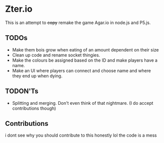 # Zter.io
This is an attempt to ~~copy~~ remake the game Agar.io in node.js and P5.js.

## TODOs
- Make them bois grow when eating of an amount dependent on their size
- Clean up code and rename socket thingies.
- Make the colours be assigned based on the ID and make players have a name.
- Make an UI where players can connect and choose name and where they end up when dying.

## TODON'Ts
- Splitting and merging. Don't even think of that nightmare. (I do accept contributions though)

## Contributions
i dont see why you should contribute to this honestly lol the code is a mess
